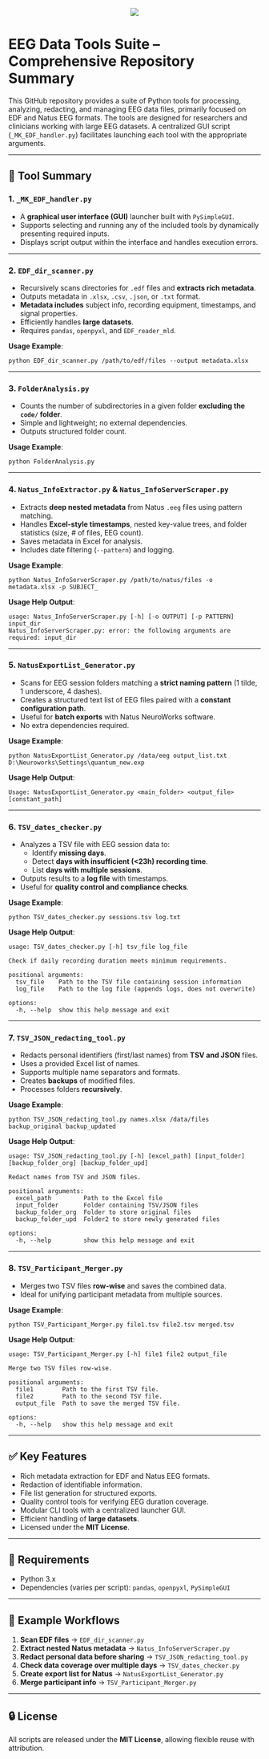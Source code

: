 <p align="center">
  <img src="https://github.com/mld-khaki/edfbrowser_bids_mk/blob/main/edfbrowser_bids/images/splash.png "Milad Khaki BIDS Tools"/>
</p>


# EEG Data Tools Suite – Comprehensive Repository Summary

This GitHub repository provides a suite of Python tools for processing, analyzing, redacting, and managing EEG data files, primarily focused on EDF and Natus EEG formats. The tools are designed for researchers and clinicians working with large EEG datasets. A centralized GUI script (`_MK_EDF_handler.py`) facilitates launching each tool with the appropriate arguments.

---

## 🧰 Tool Summary

### 1. `_MK_EDF_handler.py`
- A **graphical user interface (GUI)** launcher built with `PySimpleGUI`.
- Supports selecting and running any of the included tools by dynamically presenting required inputs.
- Displays script output within the interface and handles execution errors.

---

### 2. `EDF_dir_scanner.py`
- Recursively scans directories for `.edf` files and **extracts rich metadata**.
- Outputs metadata in `.xlsx`, `.csv`, `.json`, or `.txt` format.
- **Metadata includes** subject info, recording equipment, timestamps, and signal properties.
- Efficiently handles **large datasets**.
- Requires `pandas`, `openpyxl`, and `EDF_reader_mld`.

**Usage Example**:
```
python EDF_dir_scanner.py /path/to/edf/files --output metadata.xlsx
```

---

### 3. `FolderAnalysis.py`
- Counts the number of subdirectories in a given folder **excluding the `code/` folder**.
- Simple and lightweight; no external dependencies.
- Outputs structured folder count.

**Usage Example**:
```
python FolderAnalysis.py
```

---

### 4. `Natus_InfoExtractor.py` & `Natus_InfoServerScraper.py`
- Extracts **deep nested metadata** from Natus `.eeg` files using pattern matching.
- Handles **Excel-style timestamps**, nested key-value trees, and folder statistics (size, # of files, EEG count).
- Saves metadata in Excel for analysis.
- Includes date filtering (`--pattern`) and logging.

**Usage Example**:
```
python Natus_InfoServerScraper.py /path/to/natus/files -o metadata.xlsx -p SUBJECT_
```

**Usage Help Output**:
```
usage: Natus_InfoServerScraper.py [-h] [-o OUTPUT] [-p PATTERN] input_dir
Natus_InfoServerScraper.py: error: the following arguments are required: input_dir
```

---

### 5. `NatusExportList_Generator.py`
- Scans for EEG session folders matching a **strict naming pattern** (1 tilde, 1 underscore, 4 dashes).
- Creates a structured text list of EEG files paired with a **constant configuration path**.
- Useful for **batch exports** with Natus NeuroWorks software.
- No extra dependencies required.

**Usage Example**:
```
python NatusExportList_Generator.py /data/eeg output_list.txt D:\Neuroworks\Settings\quantum_new.exp
```

**Usage Help Output**:
```
Usage: NatusExportList_Generator.py <main_folder> <output_file> [constant_path]
```

---

### 6. `TSV_dates_checker.py`
- Analyzes a TSV file with EEG session data to:
  - Identify **missing days**.
  - Detect **days with insufficient (<23h) recording time**.
  - List **days with multiple sessions**.
- Outputs results to a **log file** with timestamps.
- Useful for **quality control and compliance checks**.

**Usage Example**:
```
python TSV_dates_checker.py sessions.tsv log.txt
```

**Usage Help Output**:
```
usage: TSV_dates_checker.py [-h] tsv_file log_file

Check if daily recording duration meets minimum requirements.

positional arguments:
  tsv_file    Path to the TSV file containing session information
  log_file    Path to the log file (appends logs, does not overwrite)

options:
  -h, --help  show this help message and exit
```

---

### 7. `TSV_JSON_redacting_tool.py`
- Redacts personal identifiers (first/last names) from **TSV and JSON** files.
- Uses a provided Excel list of names.
- Supports multiple name separators and formats.
- Creates **backups** of modified files.
- Processes folders **recursively**.

**Usage Example**:
```
python TSV_JSON_redacting_tool.py names.xlsx /data/files backup_original backup_updated
```

**Usage Help Output**:
```
usage: TSV_JSON_redacting_tool.py [-h] [excel_path] [input_folder] [backup_folder_org] [backup_folder_upd]

Redact names from TSV and JSON files.

positional arguments:
  excel_path         Path to the Excel file
  input_folder       Folder containing TSV/JSON files
  backup_folder_org  Folder to store original files
  backup_folder_upd  Folder2 to store newly generated files

options:
  -h, --help         show this help message and exit
```

---

### 8. `TSV_Participant_Merger.py`
- Merges two TSV files **row-wise** and saves the combined data.
- Ideal for unifying participant metadata from multiple sources.

**Usage Example**:
```
python TSV_Participant_Merger.py file1.tsv file2.tsv merged.tsv
```

**Usage Help Output**:
```
usage: TSV_Participant_Merger.py [-h] file1 file2 output_file

Merge two TSV files row-wise.

positional arguments:
  file1        Path to the first TSV file.
  file2        Path to the second TSV file.
  output_file  Path to save the merged TSV file.

options:
  -h, --help   show this help message and exit
```

---

## ✅ Key Features

- Rich metadata extraction for EDF and Natus EEG formats.
- Redaction of identifiable information.
- File list generation for structured exports.
- Quality control tools for verifying EEG duration coverage.
- Modular CLI tools with a centralized launcher GUI.
- Efficient handling of **large datasets**.
- Licensed under the **MIT License**.

---

## 🧪 Requirements

- Python 3.x
- Dependencies (varies per script): `pandas`, `openpyxl`, `PySimpleGUI`

---

## 🧭 Example Workflows

1. **Scan EDF files** → `EDF_dir_scanner.py`
2. **Extract nested Natus metadata** → `Natus_InfoServerScraper.py`
3. **Redact personal data before sharing** → `TSV_JSON_redacting_tool.py`
4. **Check data coverage over multiple days** → `TSV_dates_checker.py`
5. **Create export list for Natus** → `NatusExportList_Generator.py`
6. **Merge participant info** → `TSV_Participant_Merger.py`

---

## 🔒 License
All scripts are released under the **MIT License**, allowing flexible reuse with attribution.
